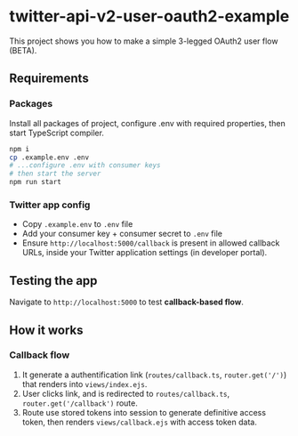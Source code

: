 # twitter-api-v2-user-oauth2-example

This project shows you how to make a simple 3-legged OAuth2 user flow (BETA).

## Requirements

### Packages

Install all packages of project, configure .env with required properties, then start TypeScript compiler.

```bash
npm i
cp .example.env .env
# ...configure .env with consumer keys
# then start the server
npm run start
```

### Twitter app config

- Copy `.example.env` to `.env` file
- Add your consumer key + consumer secret to `.env` file
- Ensure `http://localhost:5000/callback` is present in allowed callback URLs, inside your Twitter application settings (in developer portal).

## Testing the app

Navigate to `http://localhost:5000` to test **callback-based flow**.

## How it works

### Callback flow

1) It generate a authentification link (`routes/callback.ts`, `router.get('/')`) that renders into `views/index.ejs`.
2) User clicks link, and is redirected to `routes/callback.ts`, `router.get('/callback')` route.
3) Route use stored tokens into session to generate definitive access token, then renders `views/callback.ejs` with access token data.
